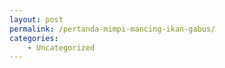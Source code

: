 ```yaml
---
layout: post
permalink: /pertanda-mimpi-mancing-ikan-gabus/
categories:
    - Uncategorized
---
```



